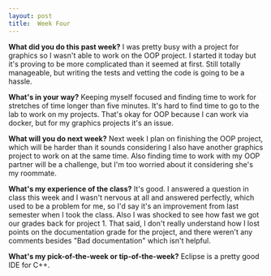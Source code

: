 ```yaml
---
layout: post
title:  Week Four
---
```


**What did you do this past week?**
I was pretty busy with a project for graphics so I wasn't able to work on the OOP project. I started it today but it's proving to be more complicated than it seemed at first. Still totally manageable, but writing the tests and vetting the code is going to be a hassle.

**What's in your way?**
Keeping myself focused and finding time to work for stretches of time longer than five minutes. It's hard to find time to go to the lab to work on my projects. That's okay for OOP because I can work via docker, but for my graphics projects it's an issue.

**What will you do next week?**
Next week I plan on finishing the OOP project, which will be harder than it sounds considering I also have another graphics project to work on at the same time. Also finding time to work with my OOP partner will be a challenge, but I'm too worried about it considering she's my roommate.

**What's my experience of the class?**
It's good. I answered a question in class this week and I wasn't nervous at all and answered perfectly, which used to be a problem for me, so I'd say it's an improvement from last semester when I took the class. Also I was shocked to see how fast we got our grades back for project 1. That said, I don't really understand how I lost points on the documentation grade for the project, and there weren't any comments besides "Bad documentation" which isn't helpful.

**What's my pick-of-the-week or tip-of-the-week?**
Eclipse is a pretty good IDE for C++.
